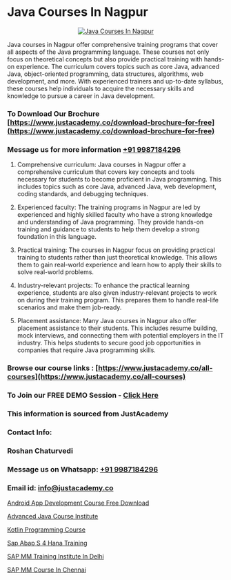 # Java Courses In Nagpur

<p align="center">
  <a href="https://justacademy.co/course-detail/core-java-training">
    <img src="https://justacademy.co/storage2/course_image/1677245426_course_image.webp" alt="Java Courses In Nagpur">
  </a>
</p>


Java courses in Nagpur offer comprehensive training programs that cover all aspects of the Java programming language. These courses not only focus on theoretical concepts but also provide practical training with hands-on experience. The curriculum covers topics such as core Java, advanced Java, object-oriented programming, data structures, algorithms, web development, and more. With experienced trainers and up-to-date syllabus, these courses help individuals to acquire the necessary skills and knowledge to pursue a career in Java development. 
### To Download Our Brochure [https://www.justacademy.co/download-brochure-for-free](https://www.justacademy.co/download-brochure-for-free)
### Message us for more information [+91 9987184296](https://api.whatsapp.com/send?phone=919987184296)
1) Comprehensive curriculum: Java courses in Nagpur offer a comprehensive curriculum that covers key concepts and tools necessary for students to become proficient in Java programming. This includes topics such as core Java, advanced Java, web development, coding standards, and debugging techniques.

2) Experienced faculty: The training programs in Nagpur are led by experienced and highly skilled faculty who have a strong knowledge and understanding of Java programming. They provide hands-on training and guidance to students to help them develop a strong foundation in this language.

3) Practical training: The courses in Nagpur focus on providing practical training to students rather than just theoretical knowledge. This allows them to gain real-world experience and learn how to apply their skills to solve real-world problems.

4) Industry-relevant projects: To enhance the practical learning experience, students are also given industry-relevant projects to work on during their training program. This prepares them to handle real-life scenarios and make them job-ready.

5) Placement assistance: Many Java courses in Nagpur also offer placement assistance to their students. This includes resume building, mock interviews, and connecting them with potential employers in the IT industry. This helps students to secure good job opportunities in companies that require Java programming skills.

### Browse our course links : [https://www.justacademy.co/all-courses](https://www.justacademy.co/all-courses) 
### To Join our FREE DEMO Session - [Click Here](https://www.justacademy.co/register-for-course-demo)


### This information is sourced from JustAcademy
### Contact Info:
### Roshan Chaturvedi
### Message us on Whatsapp: [+91 9987184296](https://api.whatsapp.com/send?phone=919987184296)
### Email id: [info@justacademy.co](mailto:info@justacademy.co)
                
[Android App Development Course Free Download](https://www.linkedin.com/pulse/android-app-development-course-free-download-justacademy-beangaluru-qwt3c/)

[Advanced Java Course Institute](https://www.linkedin.com/pulse/advanced-java-course-institute-justacademy-jaipur-ay4dc?trackingId=Xa1pfQUWMa7HpOMEYLItoQ%3D%3D&lipi=urn%3Ali%3Apage%3Ad_flagship3_company_admin%3BAVJRhwTBSMSM%2FVRCHlBI2Q%3D%3D)

[Kotlin Programming Course](https://medium.com/@ranepooja/kotlin-programming-course-19252356c2a3)

[Sap Abap S 4 Hana Training](https://medium.com/@surajvaishnav5015/sap-abap-s-4-hana-training-d9738b794437)

[SAP MM Training Institute In Delhi](https://justacademyin.github.io/Articles/SAP-MM-Training-Institute-In-Delhi)

[SAP MM Course In Chennai](https://justacademyin.github.io/Articles/SAP-MM-Course-In-Chennai)


